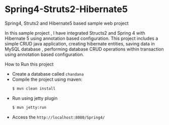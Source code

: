 # Spring4-Struts2-Hibernate5
Spring4, Struts2 and Hibernate5 based sample web project

In this sample project , I have integrated Structs2 and Spring 4 with Hibernate 5 using annotation based configuration. This project includes a simple CRUD java application, creating hibernate entities, saving data in MySQL database , performing database CRUD operations within transaction using annotation based configuration. 

How to Run this project

- Create a database called `chandana`
- Compile the project using maven:
    ```sh
    $ mvn clean install
    ```
- Run using jetty plugin
    ```sh
    $ mvn jetty:run
    ```
- Access the `http://localhost:8080/Spring4/`
